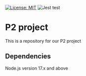 
[![License: MIT](https://img.shields.io/badge/License-MIT-yellow.svg)](https://opensource.org/licenses/MIT)
![Jest test](https://github.com/icecoldgold773/p2-project/actions/workflows/jest.yml/badge.svg?event=push)

# P2 project

This is a repository for our P2 project

## Dependencies

Node.js version 17.x and above
